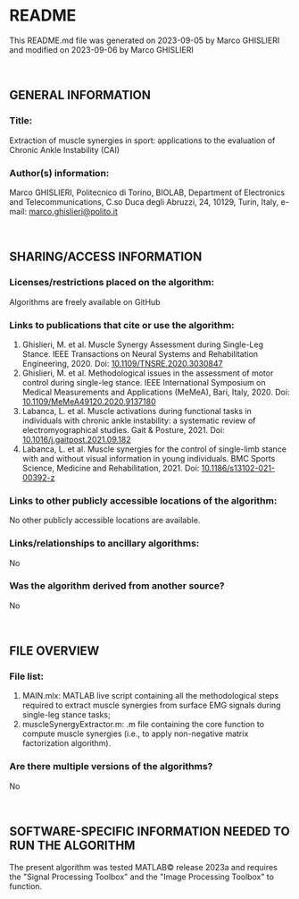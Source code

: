 # README
This README.md file was generated on 2023-09-05 by Marco GHISLIERI and modified on 2023-09-06 by Marco GHISLIERI

</br>

## GENERAL INFORMATION
### Title:
Extraction of muscle synergies in sport: applications to the evaluation of Chronic Ankle Instability (CAI)

### Author(s) information: 
Marco GHISLIERI, Politecnico di Torino, BIOLAB, Department of Electronics and Telecommunications, C.so Duca degli Abruzzi, 24, 10129, Turin, Italy, e-mail: marco.ghislieri@polito.it

</br>

## SHARING/ACCESS INFORMATION
### Licenses/restrictions placed on the algorithm:
Algorithms are freely available on GitHub

### Links to publications that cite or use the algorithm:
1. Ghislieri, M. et al. Muscle Synergy Assessment during Single-Leg Stance. IEEE Transactions on Neural Systems and Rehabilitation Engineering, 2020. Doi: [10.1109/TNSRE.2020.3030847](https://pubmed.ncbi.nlm.nih.gov/33048669/)
2. Ghislieri, M. et al. Methodological issues in the assessment of motor control during single-leg stance. IEEE International Symposium on Medical Measurements and Applications (MeMeA), Bari, Italy, 2020. Doi: [10.1109/MeMeA49120.2020.9137180](https://ieeexplore.ieee.org/abstract/document/9137180)
3. Labanca, L. et al. Muscle activations during functional tasks in individuals with chronic ankle instability: a systematic review of electromyographical studies. Gait & Posture, 2021. Doi: [10.1016/j.gaitpost.2021.09.182](https://www.sciencedirect.com/science/article/abs/pii/S0966636221004926?via%3Dihub)
4. Labanca, L. et al. Muscle synergies for the control of single-limb stance with and without visual information in young individuals. BMC Sports Science, Medicine and Rehabilitation, 2021. Doi: [10.1186/s13102-021-00392-z](https://bmcsportsscimedrehabil.biomedcentral.com/articles/10.1186/s13102-021-00392-z)

### Links to other publicly accessible locations of the algorithm:
No other publicly accessible locations are available.

### Links/relationships to ancillary algorithms:
No

### Was the algorithm derived from another source?
No

</br>

## FILE OVERVIEW
### File list:
1. MAIN.mlx: MATLAB live script containing all the methodological steps required to extract muscle synergies from surface EMG signals during single-leg stance tasks;
2. muscleSynergyExtractor.m: .m file containing the core function to compute muscle synergies (i.e., to apply non-negative matrix factorization algorithm). 

### Are there multiple versions of the algorithms?
No

</br>

## SOFTWARE-SPECIFIC INFORMATION NEEDED TO RUN THE ALGORITHM
The present algorithm was tested MATLAB© release 2023a and requires the "Signal Processing Toolbox" and the "Image Processing Toolbox" to function.
